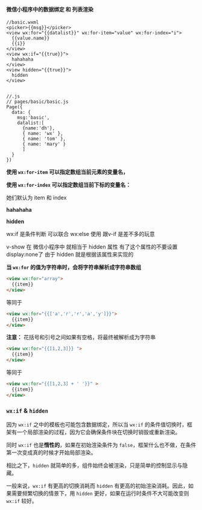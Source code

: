 #### 微信小程序中的数据绑定 和 列表渲染



```wxml
//basic.wxml
<picker>{{msg}}</picker>
<view wx:for="{{datalist}}" wx:for-item="value" wx:for-index="i">
  {{value.name}}  
  {{i}}
</view>
<view wx:if="{{true}}">
  hahahaha
</view>
<view hidden="{{true}}">
  hidden
</view>


//.js
// pages/basic/basic.js
Page({
  data: {
    msg:'basic',
    datalist:[
      {name:'dh'},
      { name: 'wx' },
      { name: 'tom' },
      { name: 'mary' }
      ]
  }
})

```



**使用 `wx:for-item` 可以指定数组当前元素的变量名，**

**使用 `wx:for-index` 可以指定数组当前下标的变量名：**

她们默认为 item 和 index



**<view wx:if="{{true}}">**
  **hahahaha**
**</view>**

**<view hidden="{{true}}">**
  **hidden**
**</view>**

wx:if 是条件判断  可以联合 wx:else 使用  跟v-if 是差不多的玩意

v-show 在 微信小程序中 就相当于 hidden 属性  有了这个属性的不要设置display:none了 由于 hidden 就是根据该属性来实现的





**当 `wx:for` 的值为字符串时，会将字符串解析成字符串数组**

```html
<view wx:for="array">
  {{item}}
</view>
```

等同于

```html
<view wx:for="{{['a','r','r','a','y']}}">
  {{item}}
</view>
```

**注意：** 花括号和引号之间如果有空格，将最终被解析成为字符串

```html
<view wx:for="{{[1,2,3]}} ">
  {{item}}
</view>
```

等同于

```html
<view wx:for="{{[1,2,3] + ' '}}" >
  {{item}}
</view>
```





### `wx:if` & `hidden`

因为 `wx:if` 之中的模板也可能包含数据绑定，所以当 `wx:if` 的条件值切换时，框架有一个局部渲染的过程，因为它会确保条件块在切换时销毁或重新渲染。

同时 `wx:if` 也是**惰性的**，如果在初始渲染条件为 `false`，框架什么也不做，在条件第一次变成真的时候才开始局部渲染。

相比之下，`hidden` 就简单的多，组件始终会被渲染，只是简单的控制显示与隐藏。

一般来说，`wx:if` 有更高的切换消耗而 `hidden` 有更高的初始渲染消耗。因此，如果需要频繁切换的情景下，用 `hidden` 更好，如果在运行时条件不大可能改变则 `wx:if` 较好。